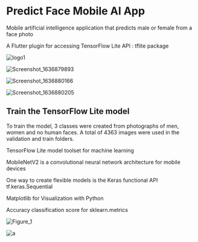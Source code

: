 # Predict Face Mobile AI App

Mobile artificial intelligence application that predicts male or female from a face photo

A Flutter plugin for accessing TensorFlow Lite API : tflite package






![logo1](https://user-images.githubusercontent.com/29830733/166163272-fb04e35a-239f-4612-904f-a48f3a95be6a.png)



![Screenshot_1636879893](https://user-images.githubusercontent.com/29830733/166163619-a81decbc-6f70-472d-ad20-5c21570eb5fc.png)



![Screenshot_1636880166](https://user-images.githubusercontent.com/29830733/166163630-bda89527-e7ef-4fbe-ad27-5b526320bfb9.png)


![Screenshot_1636880205](https://user-images.githubusercontent.com/29830733/166163635-56d32656-3570-4f1b-a5fb-d5460bbde8bc.png)




## Train the TensorFlow Lite model
To train the model, 3 classes were created from photographs of men, women and no human faces. A total of 4363 images were used in the validation and train folders.

TensorFlow Lite model toolset for machine learning

MobileNetV2 is a convolutional neural network architecture for mobile devices

One way to create flexible models is the Keras functional API tf.keras.Sequential

Matplotlib for Visualization with Python

Accuracy classification score for sklearn.metrics


![Figure_1](https://user-images.githubusercontent.com/29830733/166166120-4361753f-8de2-49b2-ab69-0fcb67e00a77.png)


![a](https://user-images.githubusercontent.com/29830733/166166258-52b322d0-d6f0-4b87-876a-33c78344432c.jpg)
